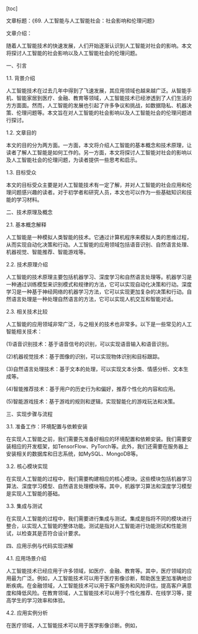
[toc]                    
                
                
文章标题：《69. 人工智能与人工智能社会：社会影响和伦理问题》

文章介绍：

随着人工智能技术的快速发展，人们开始逐渐认识到人工智能对社会的影响。本文将探讨人工智能的社会影响以及人工智能社会的伦理问题。

一、引言

1.1. 背景介绍

人工智能技术在过去几年中得到了飞速发展，其应用领域也越来越广泛。从智能手机、智能家居到医疗、金融、教育等领域，人工智能技术已经渗透到了人们生活的方方面面。然而，人工智能的发展也引起了许多争议和挑战，如数据隐私、机器决策、伦理问题等。本文旨在对人工智能的社会影响以及人工智能社会的伦理问题进行探讨。

1.2. 文章目的

本文的目的分为两方面。一方面，本文将介绍人工智能的基本概念和技术原理，让读者了解人工智能是如何工作的。另一方面，本文将探讨人工智能对社会的影响以及人工智能社会的伦理问题，为读者提供一些思考和启示。

1.3. 目标受众

本文的目标受众主要是对人工智能技术有一定了解，并对人工智能的社会应用和伦理问题感兴趣的读者。对于初学者和研究人员，本文也可以作为一些基础知识和技能的学习材料。

二、技术原理及概念

2.1. 基本概念解释

人工智能是一种模拟人类智能的技术。它通过计算机程序来模拟人类的思维过程，从而实现自动化决策和行动。人工智能的应用领域包括语音识别、自然语言处理、机器视觉、智能推荐、智能游戏等。

2.2. 技术原理介绍

人工智能的技术原理主要包括机器学习、深度学习和自然语言处理等。机器学习是一种通过训练模型来识别模式和规律的方法，它可以实现自动化决策和行动。深度学习是一种基于神经网络的机器学习方法，它可以实现更加复杂的决策和行动。自然语言处理是一种处理自然语言的方法，它可以实现人机交互和智能对话。

2.3. 相关技术比较

人工智能的应用领域非常广泛，与之相关的技术也非常多。以下是一些常见的人工智能相关技术：

(1)语音识别技术：基于语音信号的识别，可以实现语音输入和语音识别。

(2)机器视觉技术：基于图像的识别，可以实现物体识别和目标跟踪。

(3)自然语言处理技术：基于文本的处理，可以实现文本分类、情感分析、文本生成等。

(4)智能推荐技术：基于用户的历史行为和偏好，推荐个性化的内容和应用。

(5)智能游戏技术：基于游戏的规则和逻辑，实现智能化的游戏玩法和决策。

三、实现步骤与流程

3.1. 准备工作：环境配置与依赖安装

在实现人工智能之前，我们需要先准备好相应的环境配置和依赖安装。我们需要安装相应的开发框架，如TensorFlow、PyTorch等。此外，我们还需要在服务器上安装相关的数据库和日志系统，如MySQL、MongoDB等。

3.2. 核心模块实现

在实现人工智能的过程中，我们需要构建相应的核心模块。这些模块包括机器学习算法、深度学习模型、自然语言处理模块等。其中，机器学习算法和深度学习模型是实现人工智能的基础。

3.3. 集成与测试

在实现人工智能的过程中，我们需要进行集成与测试。集成是指将不同的模块进行整合，以实现人工智能的整体功能。测试是指对人工智能进行功能测试和性能测试，以检查其是否符合设计要求。

四、应用示例与代码实现讲解

4.1. 应用场景介绍

人工智能技术已经应用于许多领域，如医疗、金融、教育等。其中，医疗领域的应用最为广泛。例如，人工智能技术可以用于医疗影像诊断，帮助医生更加准确地诊断疾病。在金融领域，人工智能技术可以用于客户服务和风险评估，提高客户满意度和降低风险。在教育领域，人工智能技术可以用于个性化推荐、在线学习等，提高学生的学习效率和体验。

4.2. 应用实例分析

在医疗领域，人工智能技术可以用于医学影像诊断。例如，

